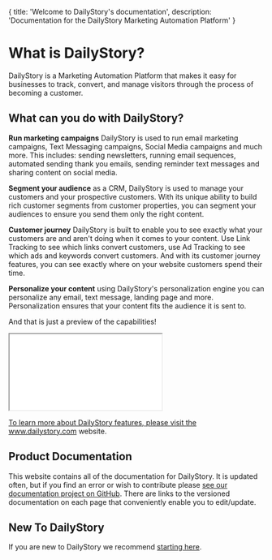 {
	title: 'Welcome to DailyStory\'s documentation',
	description: 'Documentation for the DailyStory Marketing Automation Platform'
}
# What is DailyStory?
DailyStory is a Marketing Automation Platform that makes it easy for businesses to track, convert, and manage visitors through the process of becoming a customer.

## What can you do with DailyStory?
**Run marketing campaigns** DailyStory is used to run email marketing campaigns, Text Messaging campaigns, Social Media campaigns and much more. This includes: sending newsletters, running email sequences, automated sending thank you emails, sending reminder text messages and sharing content on social media.

**Segment your audience** as a CRM, DailyStory is used to manage your customers and your prospective customers. With its unique ability to build rich customer segments from customer properties, you can segment your audiences to ensure you send them only the right content.

**Customer journey** DailyStory is built to enable you to see exactly what your customers are and aren't doing when it comes to your content. Use Link Tracking to see which links convert customers, use Ad Tracking to see which ads and keywords convert customers. And with its customer journey features, you can see exactly where on your website customers spend their time.

**Personalize your content** using DailyStory's personalization engine you can personalize any email, text message, landing page and more. Personalization ensures that your content fits the audience it is sent to.

And that is just a preview of the capabilities! 

<div class="embed-responsive embed-responsive-16by9"><iframe class="embed-responsive-item" src="//www.youtube.com/embed/zM4h_KHVD1I" width="300" height="150" allowfullscreen="allowfullscreen"></iframe></div>

<a href="https://www.dailystory.com">To learn more about DailyStory features, please visit the www.dailystory.com website.</a>

## Product Documentation
This website contains all of the documentation for DailyStory. It is updated often, but if you find an error or wish to contribute please <a target="_blank" href="https://github.com/dailystory/docs">see our documentation project on GitHub</a>. There are links to the versioned documentation on each page that conveniently enable you to edit/update.

## New To DailyStory
If you are new to DailyStory we recommend [starting here](/quickstart).
